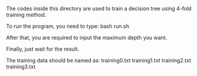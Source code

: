 The codes inside this directory are used to train a decision tree using 4-fold training method.

To run the program, you need to type:
	bash run.sh
	
After that, you are required to input the maximum depth you want.

Finally, just wait for the result.

The training data should be named as:
	training0.txt
	training1.txt
	training2.txt
	training3.txt